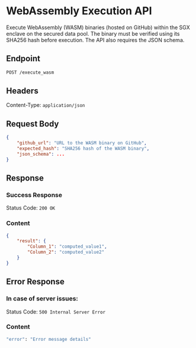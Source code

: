 # WebAssembly Execution API

Execute WebAssembly (WASM) binaries (hosted on GitHub) within the SGX enclave on the secured data pool.
The binary must be verified using its SHA256 hash before execution. The API also requires the JSON schema.

## Endpoint

```sh
POST /execute_wasm
```

## Headers

Content-Type: `application/json`

## Request Body

```json
{
    "github_url": "URL to the WASM binary on GitHub",
    "expected_hash": "SHA256 hash of the WASM binary",
    "json_schema": ...
}
```

## Response

### Success Response

Status Code: `200 OK`

### Content

```json
{
    "result": {
        "Column_1": "computed_value1",
        "Column_2": "computed_value2"
    }
}
```

## Error Response

### In case of server issues:

Status Code: `500 Internal Server Error`

### Content

```sh
"error": "Error message details"
```